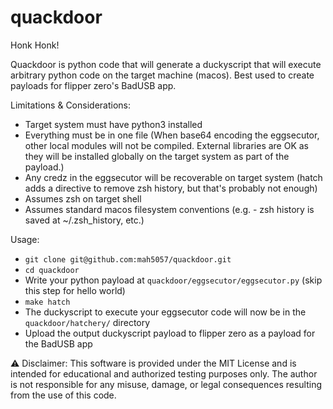 # quackdoor

Honk Honk!

Quackdoor is python code that will generate a duckyscript that will execute arbitrary python code on the target machine (macos). Best used to create payloads for flipper zero's BadUSB app.

Limitations & Considerations:
- Target system must have python3 installed
- Everything must be in one file (When base64 encoding the eggsecutor, other local modules will not be compiled. External   libraries are OK as they will be installed globally on the target system as part of the payload.)
- Any credz in the eggsecutor will be recoverable on target system (hatch adds a directive to remove zsh history, but that's probably not enough)
- Assumes zsh on target shell
- Assumes standard macos filesystem conventions (e.g. - zsh history is saved at ~/.zsh_history, etc.)

Usage:
- `git clone git@github.com:mah5057/quackdoor.git`
- `cd quackdoor`
- Write your python payload at `quackdoor/eggsecutor/eggsecutor.py` (skip this step for hello world)
- `make hatch`
- The duckyscript to execute your eggsecutor code will now be in the `quackdoor/hatchery/` directory
- Upload the output duckyscript payload to flipper zero as a payload for the BadUSB app

⚠️ Disclaimer:
This software is provided under the MIT License and is intended for educational and authorized testing purposes only. The author is not responsible for any misuse, damage, or legal consequences resulting from the use of this code.


